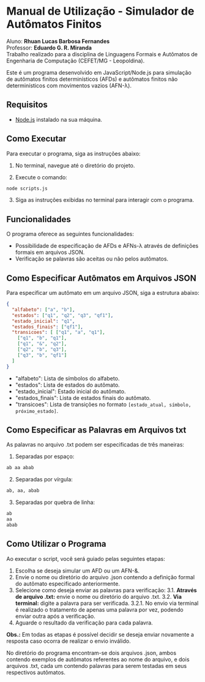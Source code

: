 # Manual de Utilização - Simulador de Autômatos Finitos

Aluno: **Rhuan Lucas Barbosa Fernandes**  
Professor: **Eduardo G. R. Miranda**  
Trabalho realizado para a disciplina de Linguagens Formais e Autômatos de Engenharia de Computação (CEFET/MG - Leopoldina).

Este é um programa desenvolvido em JavaScript/Node.js para simulação de autômatos finitos determinísticos (AFDs) e autômatos finitos não determinísticos com movimentos vazios (AFN-λ).

## Requisitos

- [Node.js](https://nodejs.org/en/download/) instalado na sua máquina.

## Como Executar

Para executar o programa, siga as instruções abaixo:

1. No terminal, navegue até o diretório do projeto.

2. Execute o comando:

```bash
node scripts.js
```

3. Siga as instruções exibidas no terminal para interagir com o programa.

## Funcionalidades

O programa oferece as seguintes funcionalidades:

- Possibilidade de especificação de AFDs e AFNs-λ através de definições formais em arquivos JSON.
- Verificação se palavras são aceitas ou não pelos autômatos.

## Como Especificar Autômatos em Arquivos JSON

Para especificar um autômato em um arquivo JSON, siga a estrutura abaixo:

```json
{
  "alfabeto": ["a", "b"],
  "estados": ["q1", "q2", "q3", "qf1"],
  "estado_inicial": "q1",
  "estados_finais": ["qf1"],
  "transicoes": [ ["q1", "a", "q1"],
    ["q1", "b", "q1"],
    ["q1", "&", "q2"],
    ["q2", "b", "q3"],
    ["q3", "b", "qf1"]
  ]
}
```

- "alfabeto": Lista de símbolos do alfabeto.
- "estados": Lista de estados do autômato.
- "estado_inicial": Estado inicial do autômato.
- "estados_finais": Lista de estados finais do autômato.
- "transicoes": Lista de transições no formato `[estado_atual, símbolo, próximo_estado]`.

## Como Especificar as Palavras em Arquivos txt

As palavras no arquivo .txt podem ser especificadas de três maneiras:
1. Separadas por espaço:

```txt
ab aa abab
```

2. Separadas por vírgula:

```txt
ab, aa, abab
```

3. Separadas por quebra de linha:

```txt
ab
aa
abab
```

## Como Utilizar o Programa

Ao executar o script, você será guiado pelas seguintes etapas:

1. Escolha se deseja simular um AFD ou um AFN-&.
2. Envie o nome ou diretório do arquivo .json contendo a definição formal do autômato especificado anteriormente.
3. Selecione como deseja enviar as palavras para verificação:
   3.1. **Através de arquivo .txt:** envie o nome ou diretório do arquivo .txt.
   3.2. **Via terminal:** digite a palavra para ser verificada.
       3.2.1. No envio via terminal é realizado o tratamento de apenas uma palavra por vez, podendo enviar outra após a verificação.
4. Aguarde o resultado da verificação para cada palavra.

**Obs.:** Em todas as etapas é possível decidir se deseja enviar novamente a resposta caso ocorra de realizar o envio inválido.

No diretório do programa encontram-se dois arquivos .json, ambos contendo exemplos de autômatos referentes ao nome do arquivo, e dois arquivos .txt, cada um contendo palavras para serem testadas em seus respectivos autômatos.
